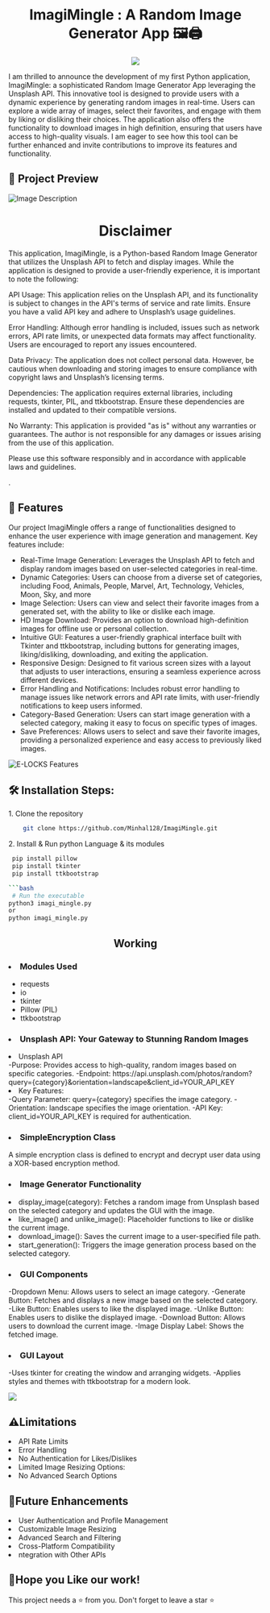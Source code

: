 <h1 align="center" id="title">ImagiMingle : A Random Image Generator App 🖼️🖨️</h1>


<p align="center"><img src="https://socialify.git.ci/Minhal128/ImagiMingle/image?description=1&font=Rokkitt&forks=1&language=1&logo=https%3A%2F%2Fimgv3.fotor.com%2Fimages%2Fshare%2Fvarious-random-images-in-all-types-from-fotor-random-image-generator.jpg&name=1&owner=1&pattern=Solid&pulls=1&stargazers=1&theme=Light"></p>

<p>I am thrilled to announce the development of my first Python application, ImagiMingle: a sophisticated Random Image Generator App leveraging the Unsplash API. This innovative tool is designed to provide users with a dynamic experience by generating random images in real-time. Users can explore a wide array of images, select their favorites, and engage with them by liking or disliking their choices. The application also offers the functionality to download images in high definition, ensuring that users have access to high-quality visuals. I am eager to see how this tool can be further enhanced and invite contributions to improve its features and functionality.<p/> 


<h2>🔎 Project Preview</h2>

<img src="https://imgur.com/a/SzuoOgB.jpg" alt="Image Description">

<h1 align="center" id="title">Disclaimer</h1>
<p>This application, ImagiMingle, is a Python-based Random Image Generator that utilizes the Unsplash API to fetch and display images. While the application is designed to provide a user-friendly experience, it is important to note the following:

API Usage: This application relies on the Unsplash API, and its functionality is subject to changes in the API's terms of service and rate limits. Ensure you have a valid API key and adhere to Unsplash’s usage guidelines.

Error Handling: Although error handling is included, issues such as network errors, API rate limits, or unexpected data formats may affect functionality. Users are encouraged to report any issues encountered.

Data Privacy: The application does not collect personal data. However, be cautious when downloading and storing images to ensure compliance with copyright laws and Unsplash’s licensing terms.

Dependencies: The application requires external libraries, including requests, tkinter, PIL, and ttkbootstrap. Ensure these dependencies are installed and updated to their compatible versions.

No Warranty: This application is provided "as is" without any warranties or guarantees. The author is not responsible for any damages or issues arising from the use of this application.

Please use this software responsibly and in accordance with applicable laws and guidelines.

.</p>
<h2>🧐 Features</h2>

Our project ImagiMingle offers a range of functionalities designed to enhance the user experience with image generation and management. Key features include:
<ul>
  <li>Real-Time Image Generation: Leverages the Unsplash API to fetch and display random images based on user-selected categories in real-time.</li>
  <li>Dynamic Categories: Users can choose from a diverse set of categories, including Food, Animals, People, Marvel, Art, Technology, Vehicles, Moon, Sky, and more</li>
  <li>Image Selection: Users can view and select their favorite images from a generated set, with the ability to like or dislike each image.</li>
  <li>HD Image Download: Provides an option to download high-definition images for offline use or personal collection.</li>
  <li>Intuitive GUI: Features a user-friendly graphical interface built with Tkinter and ttkbootstrap, including buttons for generating images, liking/disliking, downloading, and exiting the application.</li>
  <li>Responsive Design: Designed to fit various screen sizes with a layout that adjusts to user interactions, ensuring a seamless experience across different devices.</li>
  <li>Error Handling and Notifications: Includes robust error handling to manage issues like network errors and API rate limits, with user-friendly notifications to keep users informed.</li>
  <li>Category-Based Generation: Users can start image generation with a selected category, making it easy to focus on specific types of images.</li>
  <li>Save Preferences: Allows users to select and save their favorite images, providing a personalized experience and easy access to previously liked images.</li>
</ul>
<img src="https://imgur.com/JxMKC3D.jpg" alt="E-LOCKS Features">

  
<h2>🛠 Installation Steps:</h2>

<p>1. Clone the repository</p>

```bash
    git clone https://github.com/Minhal128/ImagiMingle.git
```

<p>2. Install & Run python Language & its modules</p>

```bash Modules to Install
 pip install pillow 
 pip install tkinter
 pip install ttkbootstrap

```bash
 # Run the executable 
python3 imagi_mingle.py
or 
python imagi_mingle.py

```

<h2 align="center">Working </h2>
<p>
<h3><li>Modules Used</li></h3>
<ul>
  <li>requests</li>
  <li>io</li>
  <li>tkinter</li>
  <li>Pillow (PIL)</li>
  <li>ttkbootstrap</li>
</ul>  

</p>
<h3><li>Unsplash API: Your Gateway to Stunning Random Images</li></h3>
<li>Unsplash API</li>
-Purpose: Provides access to high-quality, random images based on specific categories.
-Endpoint: https://api.unsplash.com/photos/random?query={category}&orientation=landscape&client_id=YOUR_API_KEY
<li>Key Features:</li>
-Query Parameter: query={category} specifies the image category.
-Orientation: landscape specifies the image orientation.
-API Key: client_id=YOUR_API_KEY is required for authentication.


<h3><li>SimpleEncryption Class</li></h3>

A simple encryption class is defined to encrypt and decrypt user data using a XOR-based encryption method.</p>

<h3><li>Image Generator Functionality</li></h3>

<li>display_image(category): Fetches a random image from Unsplash based on the selected category and updates the GUI with the image.</li>
<li>like_image() and unlike_image(): Placeholder functions to like or dislike the current image.</li>
<li>download_image(): Saves the current image to a user-specified file path.</li>
<li>start_generation(): Triggers the image generation process based on the selected category.</li>

 </p>

<h3><li>GUI Components</li></h3>
-Dropdown Menu: Allows users to select an image category.
-Generate Button: Fetches and displays a new image based on the selected category.
-Like Button: Enables users to like the displayed image.
-Unlike Button: Enables users to dislike the displayed image.
-Download Button: Allows users to download the current image.
-Image Display Label: Shows the fetched image.
</p>

<h3><li>GUI Layout</li></h3>
-Uses tkinter for creating the window and arranging widgets.
-Applies styles and themes with ttkbootstrap for a modern look.
</p>


<img src ="https://imgur.com/lopeYO9.png">

<h2>⚠️Limitations</h2>
<li>API Rate Limits</li>
<li>Error Handling</li>
<li>No Authentication for Likes/Dislikes</li>
<li>Limited Image Resizing Options:</li>
<li>No Advanced Search Options</li>

<h2>🔮Future Enhancements</h2>
<li>User Authentication and Profile Management</li>
<li>Customizable Image Resizing</li>
<li>Advanced Search and Filtering</li>
<li>Cross-Platform Compatibility</li>
<li>ntegration with Other APIs</li>
<p>
  
<h2>💖Hope you Like our work!</h2>

This project needs a ⭐ from you. Don't forget to leave a star ⭐
